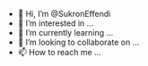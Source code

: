 - 👋 Hi, I’m @SukronEffendi
- 👀 I’m interested in ...
- 🌱 I’m currently learning ...
- 💞️ I’m looking to collaborate on ...
- 📫 How to reach me ...

<!---
SukronEffendi/SukronEffendi is a ✨ special ✨ repository because its `README.md` (this file) appears on your GitHub profile.
You can click the Preview link to take a look at your changes.
--->
